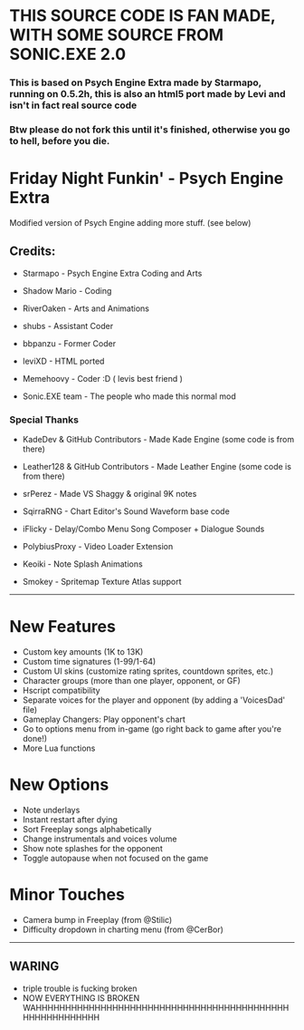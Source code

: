 # THIS SOURCE CODE IS FAN MADE, WITH SOME SOURCE FROM SONIC.EXE 2.0
### This is based on Psych Engine Extra made by Starmapo, running on 0.5.2h, this is also an html5 port made by Levi and isn't in fact real source code

### Btw please do not fork this until it's finished, otherwise you go to hell, before you die.

# Friday Night Funkin' - Psych Engine Extra
Modified version of Psych Engine adding more stuff. (see below)

## Credits:
* Starmapo - Psych Engine Extra Coding and Arts

* Shadow Mario - Coding
* RiverOaken - Arts and Animations
* shubs - Assistant Coder
* bbpanzu - Former Coder
* leviXD - HTML ported
* Memehoovy - Coder :D ( levis best friend )
* Sonic.EXE team - The people who made this normal mod

### Special Thanks
* KadeDev & GitHub Contributors - Made Kade Engine (some code is from there)
* Leather128 & GitHub Contributors - Made Leather Engine (some code is from there)
* srPerez - Made VS Shaggy & original 9K notes

* SqirraRNG - Chart Editor's Sound Waveform base code
* iFlicky - Delay/Combo Menu Song Composer + Dialogue Sounds
* PolybiusProxy - Video Loader Extension
* Keoiki - Note Splash Animations
* Smokey - Spritemap Texture Atlas support
_____________________________________

# New Features
* Custom key amounts (1K to 13K)
* Custom time signatures (1-99/1-64)
* Custom UI skins (customize rating sprites, countdown sprites, etc.)
* Character groups (more than one player, opponent, or GF)
* Hscript compatibility
* Separate voices for the player and opponent (by adding a 'VoicesDad' file)
* Gameplay Changers: Play opponent's chart
* Go to options menu from in-game (go right back to game after you're done!)
* More Lua functions

# New Options
* Note underlays
* Instant restart after dying
* Sort Freeplay songs alphabetically
* Change instrumentals and voices volume
* Show note splashes for the opponent
* Toggle autopause when not focused on the game

# Minor Touches
* Camera bump in Freeplay (from @Stilic)
* Difficulty dropdown in charting menu (from @CerBor)
_____________________________________

## WARING
 - triple trouble is fucking broken
 - NOW EVERYTHING IS BROKEN WAHHHHHHHHHHHHHHHHHHHHHHHHHHHHHHHHHHHHHHHHHHHHHHHHHHHHHHHH